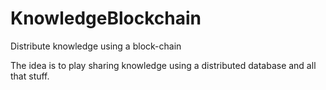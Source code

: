 # KnowledgeBlockchain
Distribute knowledge using a block-chain


The idea is to play sharing knowledge using a distributed database and all that stuff.

